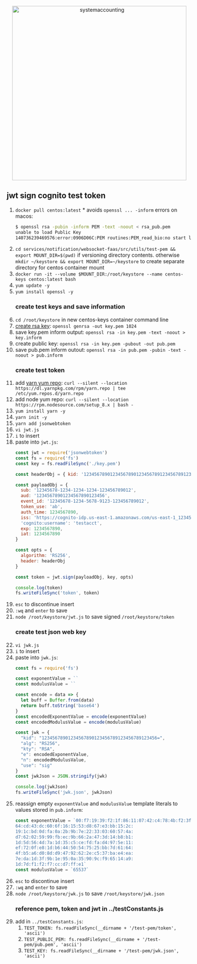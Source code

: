 <p align="center">
  <a href="http://www.systemaccounting.org/math_identity" target="_blank"><img width="475" alt="systemaccounting" src="https://user-images.githubusercontent.com/12200465/37568924-06f05d08-2a99-11e8-8891-60f373b33421.png"></a>
</p>

## jwt sign cognito test token

1. `docker pull centos:latest`
    \* avoids `openssl ... -inform` errors on macos:
    ```bash
    $ openssl rsa -pubin -inform PEM -text -noout < rsa_pub.pem
    unable to load Public Key
    140736239469576:error:0906D06C:PEM routines:PEM_read_bio:no start line:pem_lib.c:707:Expecting: PUBLIC KEY
    ```
1. `cd services/notification/websocket-faas/src/utils/test-pem && export MOUNT_DIR=$(pwd)` if versioning directory contents. otherwise `mkdir ~/keystore && export MOUNT_DIR=~/keystore` to create separate directory for centos container mount
1. `docker run -it --volume $MOUNT_DIR:/root/keystore --name centos-keys centos:latest bash`
1. `yum update -y`
1. `yum install openssl -y`
    ### create test keys and save information
1. `cd /root/keystore` in new centos-keys container command line
1. [create rsa key](https://stackoverflow.com/a/29011321): `openssl genrsa -out key.pem 1024`
1. save key.pem inform output: `openssl rsa -in key.pem -text -noout > key.inform`
1. create public key: `openssl rsa -in key.pem -pubout -out pub.pem`
1. save pub.pem inform outout: `openssl rsa -in pub.pem -pubin -text -noout > pub.inform`
    ### create test token
1. add [yarn yum repo](https://yarnpkg.com/lang/en/docs/install/#centos-stable): `curl --silent --location https://dl.yarnpkg.com/rpm/yarn.repo | tee /etc/yum.repos.d/yarn.repo`
1. add node yum repo: `curl --silent --location https://rpm.nodesource.com/setup_8.x | bash -`
1. `yum install yarn -y`
1. `yarn init -y`
1. `yarn add jsonwebtoken`
1. `vi jwt.js`
1. `i` to insert
1. paste into `jwt.js`:
    ```javascript
    const jwt = require('jsonwebtoken')
    const fs = require('fs')
    const key = fs.readFileSync('./key.pem')

    const headerObj = { kid: '12345678901234567890123456789123456789123456=', alg: 'RS256' }

    const payloadObj = {
      sub: '12345678-1234-1234-1234-123456789012',
      aud: '12345678901234567890123456',
      event_id: '12345678-1234-5678-9123-123456789012',
      token_use: 'ab',
      auth_time: 1234567890,
      iss: 'https://cognito-idp.us-east-1.amazonaws.com/us-east-1_123456789',
      'cognito:username': 'testacct',
      exp: 1234567890,
      iat: 1234567890
    }

    const opts = {
      algorithm: 'RS256',
      header: headerObj
    }

    const token = jwt.sign(payloadObj, key, opts)

    console.log(token)
    fs.writeFileSync('token', token)
    ```
1. `esc` to discontinue insert
1. `:wq` and `enter` to save
1. `node /root/keystore/jwt.js` to save signed `/root/keystore/token`
    ### create test json web key
1. `vi jwk.js`
1. `i` to insert
1. paste into `jwk.js`:
    ```javascript
    const fs = require('fs')

    const exponentValue = ``
    const modulusValue = ``

    const encode = data => {
      let buff = Buffer.from(data)
      return buff.toString('base64')
    }
    const encodedExponentValue = encode(exponentValue)
    const encodedModulusValue = encode(modulusValue)

    const jwk = {
      "kid": "12345678901234567890123456789123456789123456=",
      "alg": "RS256",
      "kty": "RSA",
      "e": encodedExponentValue,
      "n": encodedModulusValue,
      "use": "sig"
    }
    const jwkJson = JSON.stringify(jwk)

    console.log(jwkJson)
    fs.writeFileSync('jwk.json', jwkJson)
    ```
1. reassign empty `exponentValue` and `modulusValue` template literals to values stored in `pub.inform`:
    ```javascript
    const exponentValue = `00:f7:19:39:f2:1f:86:11:07:42:c4:78:4b:f2:3f:
    64:cd:43:dc:60:6f:16:15:53:d8:67:e3:bb:15:2c:
    19:1c:bd:0d:fa:0a:2b:9b:7e:22:33:03:60:57:4a:
    d7:62:02:59:99:fb:ec:9b:66:2a:47:3d:14:b8:b1:
    1d:5d:56:4d:7a:1d:35:c5:ce:fd:fa:d4:97:5e:11:
    ef:72:0f:e8:1d:b6:44:50:54:75:25:bb:7d:61:64:
    4f:b5:a6:d0:8d:d9:47:92:62:2e:c5:37:ba:e4:ea:
    7e:da:1d:3f:9b:1e:95:0a:35:90:9c:f9:65:14:a9:
    1d:7d:f1:f2:f7:cc:d7:ff:e1`
    const modulusValue = `65537`
    ```
1. `esc` to discontinue insert
1. `:wq` and `enter` to save
1. `node /root/keystore/jwk.js` to save `/root/keystore/jwk.json`
    ### reference pem, token and jwt in ../testConstants.js
1. add in `../testConstants.js`:
    1. `TEST_TOKEN: fs.readFileSync(__dirname + '/test-pem/token', 'ascii')`
    1. `TEST_PUBLIC_PEM: fs.readFileSync(__dirname + '/test-pem/pub.pem', 'ascii')`
    1. `TEST_KEY: fs.readFileSync(__dirname + '/test-pem/jwk.json', 'ascii')`